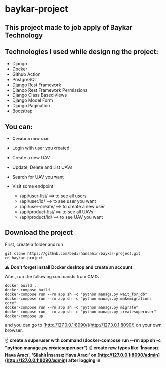 # baykar-project
## This project made to job apply of Baykar Technology


## Technologies I used while designing the project:


- Django
- Docker
- Github Action
- PostgreSQL
- Django Rest Framework
- Django Rest Framework Permissions
- Django Class Based Views
- Django Model Form
- Django Pagination
- Bootstrap


## You can:


- Create a new user
- Login with user you created
- Create a new UAV
- Update, Delete and List UAVs
- Search for UAV you want
- Visit some endpoint

    - /api/user-list/     ==> to see all users
    - /api/user/id/       ==> to see user you want
    - /api/user-create/   ==> to create a new user
    - /api/product-list/  ==> to see all UAVs
    - /api/product/id/    ==> to see UAV you want


## Download the project

First, create a folder and run
```
git clone https://github.com/bedirhansahin/baykar-project.git
cd baykar-project
```
:warning: **Don't forget install Docker desktop and create an account**:

After, run the following commands from CMD:
```
docker build .
docker-compose build .
docker-compose run --rm app sh -c "python manage.py wait_for_db"
docker-compose run --rm app sh -c "python manage.py makemigrations core"
docker-compose run --rm app sh -c "python manage.py migrate"
docker-compose run --rm app sh -c "python manage.py createsuperuser"
docker-compose up
```

and you can go to [http://127.0.0.1:8090/](http://127.0.0.1:8090/) on your own browser.

:point_up: **create a superuser with command (docker-compose run --rm app sh -c "python manage.py createsuperuser")**
:point_up: **create new types like 'İnsansız Hava Aracı', 'Silahlı İnsansız Hava Aracı' on [http://127.0.0.1:8090/admin](http://127.0.0.1:8090/admin) after logging in**